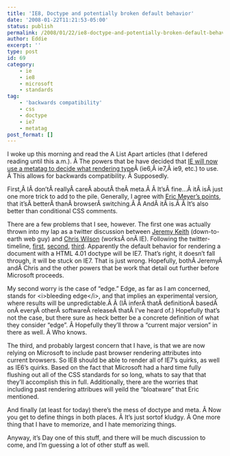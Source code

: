```yaml
---
title: 'IE8, Doctype and potentially broken default behavior'
date: '2008-01-22T11:21:53-05:00'
status: publish
permalink: /2008/01/22/ie8-doctype-and-potentially-broken-default-behavior
author: Eddie
excerpt: ''
type: post
id: 69
category:
    - ie
    - ie8
    - microsoft
    - standards
tag:
    - 'backwards compatibility'
    - css
    - doctype
    - ie7
    - metatag
post_format: []
---
```

I woke up this morning and read the A List Apart articles (that I defered reading until this a.m.). Â The powers that be have decided that [IE will now use a metatag to decide what rendering type](http://alistapart.com/articles/beyonddoctype)Â (ie6,Â ie7,Â ie9, etc.) to use. Â This allows for backwards compatibility. Â Supposedly.

First,Â IÂ don’tÂ reallyÂ careÂ aboutÂ theÂ meta.Â Â It’sÂ fine…Â itÂ isÂ just one more trick to add to the pile. Generally, I agree with [Eric Meyer’s points](http://alistapart.com/articles/fromswitchestotargets), that it’sÂ betterÂ thanÂ browserÂ switching.Â Â AndÂ itÂ is.Â Â It’s also better than conditional CSS comments.

There are a few problems that I see, however. The first one was actually thrown into my lap as a twitter discussion between [Jeremy Keith](http://adactio.com/) (down-to-earth web guy) and [Chris Wilson](http://blogs.msdn.com/cwilso/) (worksÂ onÂ IE). Following the twitter-timeline, [first](http://twitter.com/adactio/statuses/627930532), [second](http://twitter.com/cwilso/statuses/628255922), [third](http://twitter.com/adactio/statuses/628305212). Apparently the default behavior for rendering a document with a HTML 4.01 doctype will be IE7. That’s right, it doesn’t fall through, it will be stuck on IE7. That is just wrong. Hopefully, bothÂ JeremyÂ andÂ Chris and the other powers that be work that detail out further before Microsoft proceeds.

My second worry is the case of “edge.” Edge, as far as I am concerned, stands for &lt;i&gt;bleeding edge&lt;/i&gt;, and that implies an experimental version, where results will be unpredictable.Â Â (IÂ inferÂ thatÂ definitionÂ basedÂ onÂ everyÂ otherÂ softwareÂ releaseÂ thatÂ I’ve heard of.) Hopefully that’s not the case, but there sure as heck better be a concrete definition of what they consider “edge”. Â Hopefully they’ll throw a “current major version” in there as well. Â Who knows.

The third, and probably largest concern that I have, is that we are now relying on Microsoft to include past browser rendering attributes into current browsers. So IE8 should be able to render all of IE7’s quirks, as well as IE6’s quirks. Based on the fact that Microsoft had a hard time fully flushing out all of the CSS standards for so long, whats to say that that they’ll accomplish this in full. Additionally, there are the worries that including past rendering attribues will yeild the “bloatware” that Eric mentioned.

And finally (at least for today) there’s the mess of doctype and meta. Â Now you get to define things in both places. Â It’s just sortof kludgy. Â One more thing that I have to memorize, and I hate memorizing things.

Anyway, it’s Day one of this stuff, and there will be much discussion to come, and I’m guessing a lot of other stuff as well.